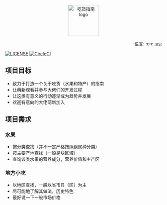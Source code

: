 <p align="center"><a href="https://www.ihoey.com" target="_blank" rel="noopener noreferrer"><img width="100" src="https://www.ihoey.com/static/logo.png" alt="吃货指南 logo"></a></p>

<div align="right">
    语言: :cn:
    <a title="English" href="README_EN.md">
    :us:
    </a>
</div>

[![LICENSE](https://img.shields.io/badge/license-Anti%20996-blue.svg?style=flat-square)](/LICENSE)
[![CircleCI](https://circleci.com/gh/DreamStacks/food-geo-mapping.svg?style=svg)](https://circleci.com/gh/DreamStacks/food-geo-mapping)

## 项目目标

- 致力于打造一个关于吃货（水果和特产）的指南
- 让萌新观看并参与大佬们的开发过程
- 让这类有意义的行动逐渐成为趋势并发展
- 欢迎有意向的大佬萌新加入

## 项目需求

### 水果

- 按分类查找（并不一定严格按照纲属种分类）
- 按主要产地查找（一般是块区域）
- 查询该类水果的营养成分，营养价值和主产区

### 地方小吃

- 以地区查找，一般以省市县（区）为主
- 尽可能地了解其做法，历史特色
- 最好说一下一般市场价格
